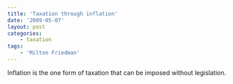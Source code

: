 ```yaml
---
title: 'Taxation through inflation'
date: '2009-05-07'
layout: post
categories:
    - taxation
tags:
    - 'Milton Friedman'
---
```


Inflation is the one form of taxation that can be imposed without legislation.